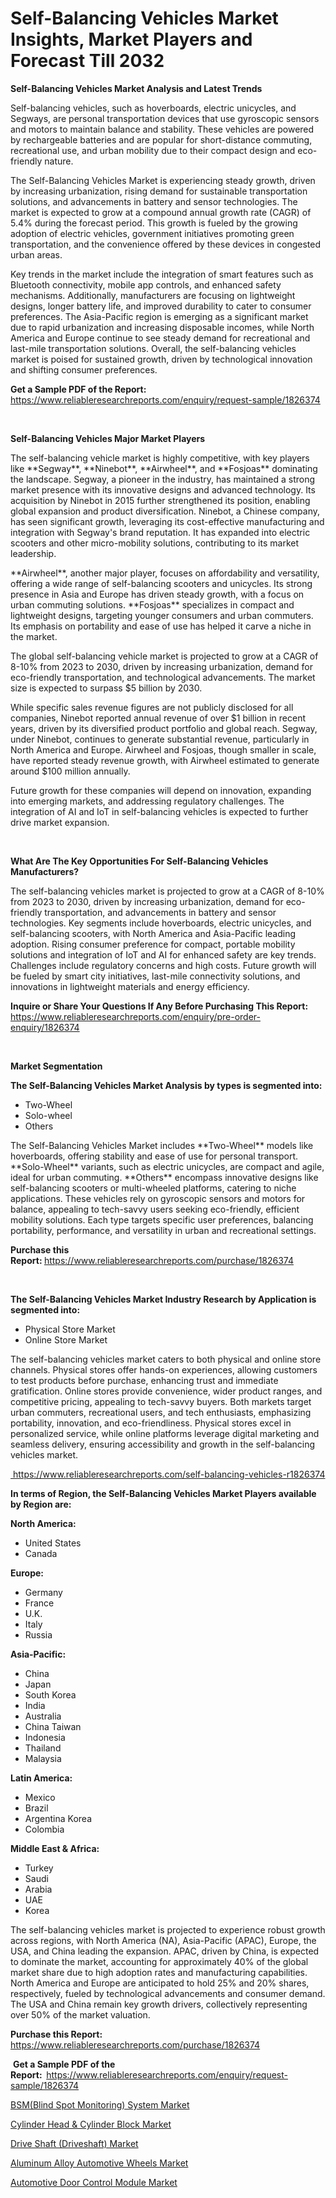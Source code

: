 <p><h1>Self-Balancing Vehicles Market Insights, Market Players and Forecast Till 2032</h1></p><p><strong>Self-Balancing Vehicles Market Analysis and Latest Trends</strong></p>
<p><p>Self-balancing vehicles, such as hoverboards, electric unicycles, and Segways, are personal transportation devices that use gyroscopic sensors and motors to maintain balance and stability. These vehicles are powered by rechargeable batteries and are popular for short-distance commuting, recreational use, and urban mobility due to their compact design and eco-friendly nature.</p><p>The Self-Balancing Vehicles Market is experiencing steady growth, driven by increasing urbanization, rising demand for sustainable transportation solutions, and advancements in battery and sensor technologies. The market is expected to grow at a compound annual growth rate (CAGR) of 5.4% during the forecast period. This growth is fueled by the growing adoption of electric vehicles, government initiatives promoting green transportation, and the convenience offered by these devices in congested urban areas.</p><p>Key trends in the market include the integration of smart features such as Bluetooth connectivity, mobile app controls, and enhanced safety mechanisms. Additionally, manufacturers are focusing on lightweight designs, longer battery life, and improved durability to cater to consumer preferences. The Asia-Pacific region is emerging as a significant market due to rapid urbanization and increasing disposable incomes, while North America and Europe continue to see steady demand for recreational and last-mile transportation solutions. Overall, the self-balancing vehicles market is poised for sustained growth, driven by technological innovation and shifting consumer preferences.</p></p>
<p><strong>Get a Sample PDF of the Report:&nbsp;</strong> <a href="https://www.reliableresearchreports.com/enquiry/request-sample/1826374?utm_campaign=120&utm_medium=2&utm_source=Github&utm_content=ia&utm_term=23012025&utm_id=self-balancing-vehicles">https://www.reliableresearchreports.com/enquiry/request-sample/1826374</a></p>
<p>&nbsp;</p>
<p><strong>Self-Balancing Vehicles Major Market Players</strong></p>
<p><p>The self-balancing vehicle market is highly competitive, with key players like **Segway**, **Ninebot**, **Airwheel**, and **Fosjoas** dominating the landscape. Segway, a pioneer in the industry, has maintained a strong market presence with its innovative designs and advanced technology. Its acquisition by Ninebot in 2015 further strengthened its position, enabling global expansion and product diversification. Ninebot, a Chinese company, has seen significant growth, leveraging its cost-effective manufacturing and integration with Segway's brand reputation. It has expanded into electric scooters and other micro-mobility solutions, contributing to its market leadership.</p><p>**Airwheel**, another major player, focuses on affordability and versatility, offering a wide range of self-balancing scooters and unicycles. Its strong presence in Asia and Europe has driven steady growth, with a focus on urban commuting solutions. **Fosjoas** specializes in compact and lightweight designs, targeting younger consumers and urban commuters. Its emphasis on portability and ease of use has helped it carve a niche in the market.</p><p>The global self-balancing vehicle market is projected to grow at a CAGR of 8-10% from 2023 to 2030, driven by increasing urbanization, demand for eco-friendly transportation, and technological advancements. The market size is expected to surpass $5 billion by 2030.</p><p>While specific sales revenue figures are not publicly disclosed for all companies, Ninebot reported annual revenue of over $1 billion in recent years, driven by its diversified product portfolio and global reach. Segway, under Ninebot, continues to generate substantial revenue, particularly in North America and Europe. Airwheel and Fosjoas, though smaller in scale, have reported steady revenue growth, with Airwheel estimated to generate around $100 million annually.</p><p>Future growth for these companies will depend on innovation, expanding into emerging markets, and addressing regulatory challenges. The integration of AI and IoT in self-balancing vehicles is expected to further drive market expansion.</p></p>
<p>&nbsp;</p>
<p><strong>What Are The Key Opportunities For Self-Balancing Vehicles Manufacturers?</strong></p>
<p><p>The self-balancing vehicles market is projected to grow at a CAGR of 8-10% from 2023 to 2030, driven by increasing urbanization, demand for eco-friendly transportation, and advancements in battery and sensor technologies. Key segments include hoverboards, electric unicycles, and self-balancing scooters, with North America and Asia-Pacific leading adoption. Rising consumer preference for compact, portable mobility solutions and integration of IoT and AI for enhanced safety are key trends. Challenges include regulatory concerns and high costs. Future growth will be fueled by smart city initiatives, last-mile connectivity solutions, and innovations in lightweight materials and energy efficiency.</p></p>
<p><strong>Inquire or Share Your Questions If Any Before Purchasing This Report:</strong> <a href="https://www.reliableresearchreports.com/enquiry/pre-order-enquiry/1826374?utm_campaign=120&utm_medium=2&utm_source=Github&utm_content=ia&utm_term=23012025&utm_id=self-balancing-vehicles">https://www.reliableresearchreports.com/enquiry/pre-order-enquiry/1826374</a></p>
<p>&nbsp;</p>
<p><strong>Market Segmentation</strong></p>
<p><strong>The Self-Balancing Vehicles Market Analysis by types is segmented into:</strong></p>
<p><ul><li>Two-Wheel</li><li>Solo-wheel</li><li>Others</li></ul></p>
<p><p>The Self-Balancing Vehicles Market includes **Two-Wheel** models like hoverboards, offering stability and ease of use for personal transport. **Solo-Wheel** variants, such as electric unicycles, are compact and agile, ideal for urban commuting. **Others** encompass innovative designs like self-balancing scooters or multi-wheeled platforms, catering to niche applications. These vehicles rely on gyroscopic sensors and motors for balance, appealing to tech-savvy users seeking eco-friendly, efficient mobility solutions. Each type targets specific user preferences, balancing portability, performance, and versatility in urban and recreational settings.</p></p>
<p><strong>Purchase this Report:&nbsp;</strong><a href="https://www.reliableresearchreports.com/purchase/1826374?utm_campaign=120&utm_medium=2&utm_source=Github&utm_content=ia&utm_term=23012025&utm_id=self-balancing-vehicles">https://www.reliableresearchreports.com/purchase/1826374</a></p>
<p>&nbsp;</p>
<p><strong>The Self-Balancing Vehicles Market Industry Research by Application is segmented into:</strong></p>
<p><ul><li>Physical Store Market</li><li>Online Store Market</li></ul></p>
<p><p>The self-balancing vehicles market caters to both physical and online store channels. Physical stores offer hands-on experiences, allowing customers to test products before purchase, enhancing trust and immediate gratification. Online stores provide convenience, wider product ranges, and competitive pricing, appealing to tech-savvy buyers. Both markets target urban commuters, recreational users, and tech enthusiasts, emphasizing portability, innovation, and eco-friendliness. Physical stores excel in personalized service, while online platforms leverage digital marketing and seamless delivery, ensuring accessibility and growth in the self-balancing vehicles market.</p></p>
<p><a href="https://www.reliableresearchreports.com/self-balancing-vehicles-r1826374?utm_campaign=120&utm_medium=2&utm_source=Github&utm_content=ia&utm_term=23012025&utm_id=self-balancing-vehicles">&nbsp;https://www.reliableresearchreports.com/self-balancing-vehicles-r1826374</a></p>
<p><strong>In terms of Region, the Self-Balancing Vehicles Market Players available by Region are:</strong></p>
<p>
    <p> <strong> North America: </strong>
        <ul>
            <li>United States</li>
            <li>Canada</li>
        </ul>
        </p> 
    <p> <strong> Europe: </strong>
        <ul>
            <li>Germany</li>
            <li>France</li>
            <li>U.K.</li>
            <li>Italy</li>
            <li>Russia</li>
        </ul>
        </p> 
    <p> <strong> Asia-Pacific: </strong>
        <ul>
            <li>China</li>
            <li>Japan</li>
            <li>South Korea</li>
            <li>India</li>
            <li>Australia</li>
            <li>China Taiwan</li>
            <li>Indonesia</li>
            <li>Thailand</li>
            <li>Malaysia</li>
        </ul>
        </p> 
    <p> <strong> Latin America: </strong>
        <ul>
            <li>Mexico</li>
            <li>Brazil</li>
            <li>Argentina Korea</li>
            <li>Colombia</li>
        </ul>
        </p> 
    <p> <strong> Middle East & Africa: </strong>
        <ul>
            <li>Turkey</li>
            <li>Saudi</li>
            <li>Arabia</li>
            <li>UAE</li>
            <li>Korea</li>
        </ul>
    </p>
    </p>
<p><p>The self-balancing vehicles market is projected to experience robust growth across regions, with North America (NA), Asia-Pacific (APAC), Europe, the USA, and China leading the expansion. APAC, driven by China, is expected to dominate the market, accounting for approximately 40% of the global market share due to high adoption rates and manufacturing capabilities. North America and Europe are anticipated to hold 25% and 20% shares, respectively, fueled by technological advancements and consumer demand. The USA and China remain key growth drivers, collectively representing over 50% of the market valuation.</p></p>
<p><strong>Purchase this Report: </strong><a href="https://www.reliableresearchreports.com/purchase/1826374?utm_campaign=120&utm_medium=2&utm_source=Github&utm_content=ia&utm_term=23012025&utm_id=self-balancing-vehicles">https://www.reliableresearchreports.com/purchase/1826374</a></p>
<p>&nbsp;<strong>Get a Sample PDF of the Report:&nbsp;&nbsp;</strong><a href="https://www.reliableresearchreports.com/enquiry/request-sample/1826374?utm_campaign=120&utm_medium=2&utm_source=Github&utm_content=ia&utm_term=23012025&utm_id=self-balancing-vehicles">https://www.reliableresearchreports.com/enquiry/request-sample/1826374</a></p>
<p><strong></strong></p>
<p><p><a href="https://github.com/maclarensidney/Market-Research-Report-List-1/blob/main/bsmblind-spot-monitoring-system-market.md?utm_campaign=120&utm_medium=2&utm_source=Github&utm_content=ia&utm_term=23012025&utm_id=self-balancing-vehicles">BSM(Blind Spot Monitoring) System Market</a></p><p><a href="https://github.com/glazierjean530/Market-Research-Report-List-1/blob/main/cylinder-head-cylinder-block-market.md?utm_campaign=120&utm_medium=2&utm_source=Github&utm_content=ia&utm_term=23012025&utm_id=self-balancing-vehicles">Cylinder Head & Cylinder Block Market</a></p><p><a href="https://github.com/DianaWilson796/Market-Research-Report-List-1/blob/main/drive-shaft-driveshaft-market.md?utm_campaign=120&utm_medium=2&utm_source=Github&utm_content=ia&utm_term=23012025&utm_id=self-balancing-vehicles">Drive Shaft (Driveshaft) Market</a></p><p><a href="https://github.com/joannesouthgate/Market-Research-Report-List-5/blob/main/aluminum-alloy-automotive-wheels-market.md?utm_campaign=120&utm_medium=2&utm_source=Github&utm_content=ia&utm_term=23012025&utm_id=self-balancing-vehicles">Aluminum Alloy Automotive Wheels Market</a></p><p><a href="https://github.com/sofayahoo2023/Market-Research-Report-List-6/blob/main/automotive-door-control-module-market.md?utm_campaign=120&utm_medium=2&utm_source=Github&utm_content=ia&utm_term=23012025&utm_id=self-balancing-vehicles">Automotive Door Control Module Market</a></p></p>